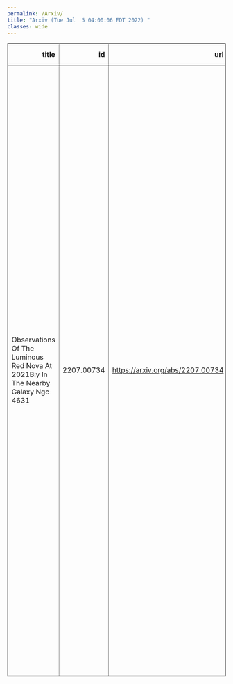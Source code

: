 ```yaml
---
permalink: /Arxiv/
title: "Arxiv (Tue Jul  5 04:00:06 EDT 2022) "
classes: wide
---
```

<table border="1" class="dataframe">
  <thead>
    <tr style="text-align: right;">
      <th>title</th>
      <th>id</th>
      <th>url</th>
      <th>authors</th>
      <th>Local Authors</th>
    </tr>
  </thead>
  <tbody>
    <tr>
      <td>Observations Of The Luminous Red Nova At 2021Biy In The Nearby Galaxy   Ngc 4631</td>
      <td>2207.00734</td>
      <td><a href="https://arxiv.org/abs/2207.00734" target="_blank">https://arxiv.org/abs/2207.00734</a></td>
      <td>Y. -Z. Cai, A. Pastorello, M. Fraser, X. -F. Wang, A. V. Filippenko, A. Reguitti, K. C. Patra, V. P. Goranskij, E. A. Barsukova, T. G. Brink, N. Elias-Rosa, W. Zheng, Y. Yang, K. E. Atapin, S. Benetti, T. J. L. De Boer, S. Bose, J. Burke, R. Byrne, E. Cappellaro, K. C. Chambers, W. -L. Chen, N. Emami, H. Gao, D. Hiramatsu, D. A. Howell, M. E. Huber, E. Kankare, P. L. Kelly, R. Kotak, T. Kravtsov, V. Yu. Lander, Z. -T. Li, C. -C. Lin, P. Lundqvist, E. A. Magnier, E. A. Malygin, N. A. Maslennikova, K. Matilainen, P. A. Mazzali, C. Mccully, J. Mo, S. Moran, M. Newsome, D. V. Oparin, E. Padilla Gonzalez, T. M. Reynolds, N. I. Shatsky, S. J. Smartt, K. W. Smith, M. D. Stritzinger, A. M. Tatarnikov, G. Terreran, R. I. Uklein, G. Valerin, P. J. Vallely, O. V. Vozyakova, R. Wainscoat, S. -Y. Yan, J. -J. Zhang, T. -M. Zhang, S. G. Zheltoukhov, R. Dastidar, M. Fulton, L. Galbany, A. Gangopadhyay, H. -W. Ge, C. P. Gutiérrez, H. Lin, K. Misra, Z. -W. Ou, I. Salmaso, L. Tartaglia, L. Xiao, X. -H. Zhang</td>
      <td>Patrick Vallely, Subhash Bose</td>
    </tr>
  </tbody>
</table>